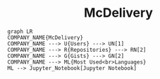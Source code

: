 <h1 align="center">McDelivery</h1>

```mermaid
graph LR
COMPANY_NAME{McDelivery}
COMPANY_NAME ---> U{Users} ---> UN[1]
COMPANY_NAME ---> R{Repositories} ---> RN[2]
COMPANY_NAME ---> G{Gists} ---> GN[2]
COMPANY_NAME ---> ML{Most Used<br>Languages}
ML --> Jupyter_Notebook[Jupyter Notebook]
```
